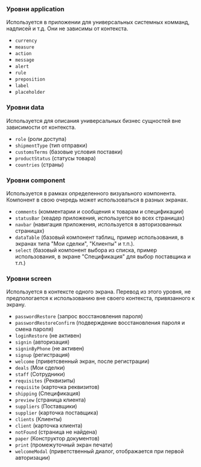 ### Уровни application
Используется в приложении для универсальных системных комманд, надписей и т.д. Они не зависимы от контекста.
- `currency`
- `measure`
- `action`
- `message`
- `alert`
- `rule`
- `preposition`
- `label`
- `placeholder`

### Уровни data
Используется для описания универсальных бизнес сущностей вне зависимости от контекста.
- `role` (роли доступа)
- `shipmentType` (тип отправки)
- `customsTerms` (базовые условия поставки)
- `productStatus` (статусы товара)
- `countries` (страны)

### Уровни component
Используется в рамках определенного визуального компонента. Компонент в свою очередь может использоваться в разных экранах.
- `comments` (комментарии и сообщения к товарам и спецификации)
- `statusBar` (хеадер приложения, используется во всех страницах)
- `navbar` (навигация приложения, используется в авторизованных страницах)
- `dataTable` (базовый компонент таблиц, пример использования, в экранах типа "Мои сделки", "Клиенты" и т.п.).
- `select` (базовый компонент выбора из списка, пример использования, в экране "Спецификация" для выбор поставщика и т.п.)

### Уровни screen
Используется в контексте одного экрана. Перевод из этого уровня, не предпологается к использованию вне своего контекста, привязанного к экрану.
- `passwordRestore` (запрос восстановления пароля)
- `passwordRestoreConfirm` (подверждение восстановления пароля и смена пароля)
- `loginRestore` (не активен)
- `signin` (авторизация)
- `signinByPhone` (не активен)
- `signup` (регистрация)
- `welcome` (приветсвенный экран, после регистрации)
- `deals` (Мои сделки)
- `staff` (Сотрудники)
- `requisites` (Реквизиты)
- `requisite` (карточка реквизитов)
- `shipping` (Спецификация)
- `preview` (страница клиента)
- `suppliers` (Поставщики)
- `supplier` (карточка поставщика)
- `clients` (Клиенты)
- `client` (карточка клиента)
- `notFound` (страница не найдена)
- `paper` (Конструктор документов)
- `print` (промежуточный экран печати)
- `welcomeModal` (приветственный диалог, отображается при первой авторизации)
